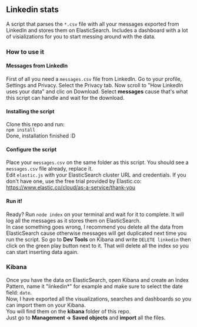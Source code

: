 ## Linkedin stats
A script that parses the `*.csv` file with all your messages exported from LinkedIn and stores them on ElasticSearch. Includes a dashboard with a lot of visializations for you to start messing around with the data.

### How to use it
#### Messages from LinkedIn
First of all you need a `messages.csv` file from LinkedIn. Go to your profile, Settings and Privacy. Select the Privacy tab. Now scroll to "How LinkedIn uses your data" and clic on Download. Select **messages** cause that's what this script can handle and wait for the download.  

#### Installing the script
Clone this repo and run:  
`npm install`  
Done, installation finished :D

#### Configure the script
Place your `messages.csv` on the same folder as this script. You should see a `messages.csv` file already, replace it.  
Edit `elastic.js` with your ElasticSearch cluster URL and credentials. If you don't have one, use the free trial provided by Elastic.co: https://www.elastic.co/cloud/as-a-service/thank-you

#### Run it!
Ready? Run `node index` on your terminal and wait for it to complete. It will log all the messages as it stores them on ElasticSearch.  
In case something goes wrong, I recommend you delete all the data from ElasticSearch cause otherwise messages will get duplicated next time you run the script. So go to **Dev Tools** on Kibana and write `DELETE linkedin` then click on the green play button next to it. That will delete all the index so you can start inserting data again.

### Kibana
Once you have the data on ElasticSearch, open Kibana and create an Index Pattern, name it "linkedin*" for example and make sure to select the date field: `date`.  
Now, I have exported all the visualizations, searches and dashboards so you can import them on your Kibana.  
You will find them on the **kibana** folder of this repo.  
Just go to **Management -> Saved objects** and **import** all the files.
